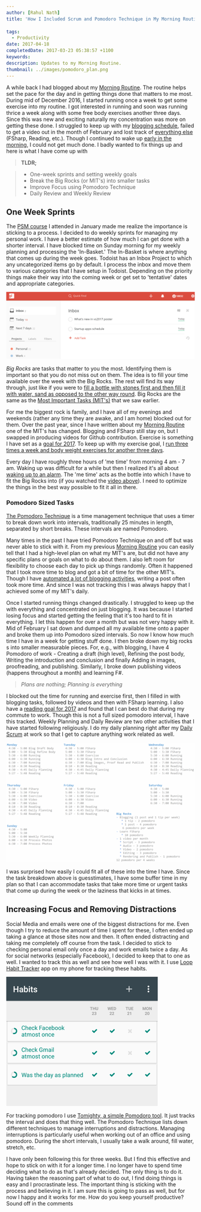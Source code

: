 ```yaml
---
author: [Rahul Nath]
title: 'How I Included Scrum and Pomodoro Technique in My Morning Routine'
  
tags:
  - Productivity
date: 2017-04-18
completedDate: 2017-03-23 05:38:57 +1100
keywords:
description: Updates to my Morning Routine.
thumbnail: ../images/pomodoro_plan.png
---
```


A while back I had blogged about my [Morning Routine](http://www.rahulpnath.com/blog/morning_routine/). The routine helps set the pace for the day and in getting things done that matters to me most. During mid of December 2016, I started running once a week to get some exercise into my routine. I got interested in running and soon was running thrice a week along with some free body exercises another three days. Since this was new and exciting naturally my concentration was more on getting these done. I struggled to keep up with my [blogging schedule](http://www.rahulpnath.com/blog/maintaining-a-blogging-schedule/), failed to get a video out in the month of February and lost track of [everything else](http://www.rahulpnath.com/blog/2016-recap/) (FSharp, Reading, etc.). Though I continued to wake up [early in the morning](http://www.rahulpnath.com/blog/waking-up-early-is-all-about-waking-up-to-an-alarm/), I could not get much done. I badly wanted to fix things up and here is what I have come up with

> **TLDR;**

> - One-week sprints and setting weekly goals
> - Break the Big Rocks (or MIT's) into smaller tasks
> - Improve Focus using Pomodoro Technique
> - Daily Review and Weekly Review

## One Week Sprints

The [PSM course](http://www.rahulpnath.com/blog/psm-learnings/) I attended in January made me realize the importance is sticking to a process. I decided to do weekly sprints for managing my personal work. I have a better estimate of how much I can get done with a shorter interval. I have blocked time on Sunday morning for my weekly planning and processing the 'In-Basket.' The In-Basket is where anything that comes up during the week goes. Todoist has an Inbox Project to which any uncategorized items go by default. I process the inbox and move them to various categories that I have setup in Todoist. Depending on the priority things make their way into the coming week or get set to 'tentative' dates and appropriate categories.

<img alt = "Todoist Inbox" src="../images/pomodoro_todoist_inbox.png" />

_Big Rocks_ are tasks that matter to you the most. Identifying them is important so that you do not miss out on them. The idea is to fill your time available over the week with the Big Rocks. The rest will find its way through, just like if you were to [fill a bottle with stones first and then fill it with water, sand as opposed to the other way round](https://www.youtube.com/watch?v=0VNmIxkyHd8). Big Rocks are the same as the [Most Important Tasks (MIT's)](http://www.rahulpnath.com/blog/morning_routine/) that we saw earlier.

For me the biggest rock is family, and I have all of my evenings and weekends (rather any time they are awake, and I am home) blocked out for them. Over the past year, since I have written about my [Morning Routine](http://www.rahulpnath.com/blog/morning_routine/) one of the MIT's has changed. Blogging and FSharp still stay on, but I swapped in producing videos for Github contribution. Exercise is something I have set as a [goal for 2017](http://www.rahulpnath.com/blog/2016-recap/). To keep up with my exercise goal, I [run three times a week and body weight exercises for another three days](http://www.rahulpnath.com/blog/how-i-lost-13-kilos-in-one-and-half-months/).

Every day I have roughly three hours of 'me time' from morning 4 am - 7 am. Waking up was difficult for a while but then I realized it's all about [waking up to an alarm](http://www.rahulpnath.com/blog/waking-up-early-is-all-about-waking-up-to-an-alarm/). The 'me time' acts as the bottle into which I have to fit the Big Rocks into (if you watched the [video above](https://www.youtube.com/watch?v=0VNmIxkyHd8)). I need to optimize the things in the best way possible to fit it all in there.

### Pomodoro Sized Tasks

[The Pomodoro Technique](https://en.wikipedia.org/wiki/Pomodoro_Technique) is a time management technique that uses a timer to break down work into intervals, traditionally 25 minutes in length, separated by short breaks. These intervals are named Pomodoro.

Many times in the past I have tried Pomodoro Technique on and off but was never able to stick with it. From my previous [Morning Routine](http://www.rahulpnath.com/blog/morning_routine/) you can easily tell that I had a high-level plan on what my MIT's are, but did not have any specific plans or goals on what to do about them. I also left room for flexibility to choose each day to pick up things randomly. Often it happened that I took more time to blog and got a bit of time for the other MIT's. Though I have [automated a lot of blogging activities](https://www.youtube.com/watch?v=1YTjHWjepag), writing a post often took more time. And since I was not tracking this I was always happy that I achieved some of my MIT's daily.

Once I started running things changed drastically. I struggled to keep up the with everything and concentrated on just blogging. It was because I started losing focus and started getting the feeling that it's too hard to fit in everything. I let this happen for over a month but was not very happy with it. Mid of February I sat down and dumped all my available time onto a paper and broke them up into Pomodoro sized intervals. So now I know how much time I have in a week for getting stuff done. I then broke down my big rocks s into smaller measurable pieces. For, e.g., with blogging, I have 4 Pomodoro of work - Creating a draft (high level), Refining the post body, Writing the introduction and conclusion and finally Adding in images, proofreading, and publishing. Similarly, I broke down publishing videos (happens throughout a month) and learning F#.

> _Plans are nothing; Planning is everything_

I blocked out the time for running and exercise first, then I filled in with blogging tasks, followed by videos and then with FSharp learning. I also have a [reading goal for 2017](https://www.goodreads.com/user_challenges/8539430) and found that I can best do that during my commute to work. Though this is not a full sized pomodoro interval, I have this tracked. Weekly Planning and Daily Review are two other activities that I have started following religiously. I do my daily planning right after my [Daily Scrum](http://www.rahulpnath.com/blog/psm-learnings/) at work so that I get to capture anything work related as well.

<img alt = "Pomodoro Plan" src="../images/pomodoro_plan.png" />

I was surprised how easily I could fit all of these into the time I have. Since the task breakdown above is guesstimates, I have some buffer time in my plan so that I can accommodate tasks that take more time or urgent tasks that come up during the week or the laziness that kicks in at times.

## Increasing Focus and Removing Distractions

Social Media and emails were one of the biggest distractions for me. Even though I try to reduce the amount of time I spent for these, I often ended up taking a glance at those sites now and then. It often ended distracting and taking me completely off course from the task. I decided to stick to checking personal email only once a day and work emails twice a day. As for social networks (especially Facebook), I decided to keep that to one as well. I wanted to track this as well and see how well I was with it. I use [Loop Habit Tracker](https://play.google.com/store/apps/details?id=org.isoron.uhabits&hl=en) app on my phone for tracking these habits.

<img class="center" alt="Loop Habit Tracker" src="../images/pomodoro_habit_tracker.png" />

For tracking pomodoro I use [Tomighty, a simple Pomodoro tool](http://www.rahulpnath.com/blog/tomighty-a-pomodoro-timer/). It just tracks the interval and does that thing well. The Pomodoro Technique lists down different techniques to manage interruptions and distractions. Managing interruptions is particularly useful when working out of an office and using pomodoro. During the short intervals, I usually take a walk around, fill water, stretch, etc.

I have only been following this for three weeks. But I find this effective and hope to stick on with it for a longer time. I no longer have to spend time deciding what to do as that's already decided. The only thing is to do it. Having taken the reasoning part of what to do out, I find doing things is easy and I procrastinate less. The important thing is sticking with the process and believing in it. I am sure this is going to pass as well, but for now I happy and it works for me. How do you keep yourself productive? Sound off in the comments
